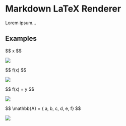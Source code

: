 # Markdown LaTeX Renderer

Lorem ipsum...

## Examples

&#36;&#36; x &#36;&#36;

<!--$$ x $$--> 
![](https://rawgit.com/agurz/Markdown-LaTeX-Renderer/master/example/images/LaTeX/9dd4e461268c8034f5c8564e155c67a6.svg)

&#36;&#36; f(x) &#36;&#36;

<!--$$ f(x) $$--> 
![](https://rawgit.com/agurz/Markdown-LaTeX-Renderer/master/example/images/LaTeX/50bbd36e1fd2333108437a2ca378be62.svg)

&#36;&#36; f(x) = y &#36;&#36;

<!--$$ f(x) = y $$--> 
![](https://rawgit.com/agurz/Markdown-LaTeX-Renderer/master/example/images/LaTeX/ee01dad04908e4a766c31462453eb8c2.svg)

&#36;&#36; \mathbb{A} = { a, b, c, d, e, f} &#36;&#36;

<!--$$ \mathbb{A} = { a, b, c, d, e, f} $$--> 
![](https://rawgit.com/agurz/Markdown-LaTeX-Renderer/master/example/images/LaTeX/9a1cfd37b68a6fc294359f596c1691ee.svg)